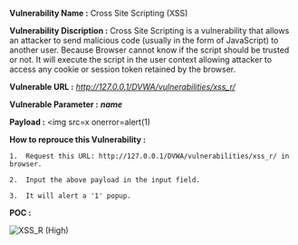 **Vulnerability Name :** Cross Site Scripting (XSS)

**Vulnerability Discription :** Cross Site Scripting is a vulnerability that allows an attacker to send malicious code (usually in the
                                form of JavaScript) to another user. Because Browser cannot know if the script should be trusted or not.
                                It will execute the script in the user context allowing attacker to access any cookie or session token
                                retained by the browser.
                                
**Vulnerable URL :** *http://127.0.0.1/DVWA/vulnerabilities/xss_r/*

**Vulnerable Parameter :** **_name_**

**Payload :** <img src=x onerror=alert(1) 

**How to reprouce this Vulnerability :**

    1.  Request this URL: http://127.0.0.1/DVWA/vulnerabilities/xss_r/ in browser.
        
    2.  Input the above payload in the input field.
    
    3.  It will alert a '1' popup.
    
**POC :**
    
   ![XSS_R (High)](https://user-images.githubusercontent.com/36234942/61450954-e2a14b80-a975-11e9-99fb-813c8c34ec05.PNG)

    
